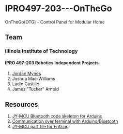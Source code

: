 # IPRO497-203---OnTheGo
OnTheGo(OTG) - Control Panel for Modular Home

## Team
### Illinois Institute of Technology
#### IPRO 497-203 Robotics Independent Projects

1. [Jordan Mynes](http://mynes.me)
2. Joshua Mac-Williams
3. Ludin Castillo
4. James "Tucker" Arnold  

## Resources
1. [JY-MCU Bluetooth code skeleton for Arduino](https://github.com/rwaldron/johnny-five/wiki/Getting-Started-with-Johnny-Five-and-JY-MCU-Bluetooth-Serial-Port-Module)
2. [Communication over terminal with Arduino/Bluetooth](https://www.tautvidas.com/blog/2015/12/easy-arduino-bluetooth-communication-with-jy-mcu/)
3. [JY-MCU part file for Fritzing](https://github.com/RafaGS/Fritzing/blob/master/Bluetooth%20HC-06.fzpz)